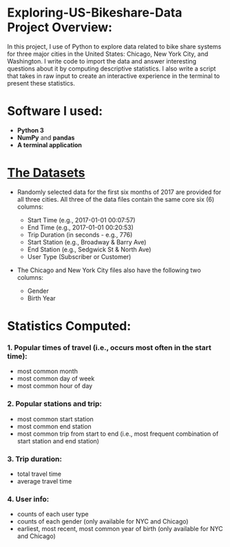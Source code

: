 # Exploring-US-Bikeshare-Data Project Overview:
In this project, I use of Python to explore data related to bike share systems for three major cities in the United States: Chicago, New York City, and Washington. I write code to import the data and answer interesting questions about it by computing descriptive statistics. I also write a script that takes in raw input to create an interactive experience in the terminal to present these statistics.

# Software I used:
- **Python 3**
- **NumPy** and **pandas**
- **A terminal application** 

# [The Datasets](https://drive.google.com/drive/folders/1c-bchoHPzAL8Il-MYQHIz1isZHEl5h4B?usp=sharing)
- Randomly selected data for the first six months of 2017 are provided for all three cities. All three of the data files contain the same core six (6) columns:
  - Start Time (e.g., 2017-01-01 00:07:57)
  - End Time (e.g., 2017-01-01 00:20:53)
  - Trip Duration (in seconds - e.g., 776)
  - Start Station (e.g., Broadway & Barry Ave)
  - End Station (e.g., Sedgwick St & North Ave)
  - User Type (Subscriber or Customer)

- The Chicago and New York City files also have the following two columns:
  - Gender
  - Birth Year


# Statistics Computed:

### 1. Popular times of travel (i.e., occurs most often in the start time):
 - most common month
 - most common day of week
 - most common hour of day

### 2. Popular stations and trip:
 - most common start station
 - most common end station
 - most common trip from start to end (i.e., most frequent combination of start station and end station)

### 3. Trip duration:
 - total travel time
 - average travel time

### 4. User info:
 - counts of each user type
 - counts of each gender (only available for NYC and Chicago)
 - earliest, most recent, most common year of birth (only available for NYC and Chicago)





